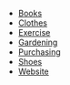<head>
    <link rel="stylesheet" type="text/css" media="all" href="style.css">
</head>

* [Books](books/)
* [Clothes](clothes/)
* [Exercise](exercise/)
* [Gardening](gardening/)
* [Purchasing](purchasing/ß)
* [Shoes](shoes/)
* [Website](website/)